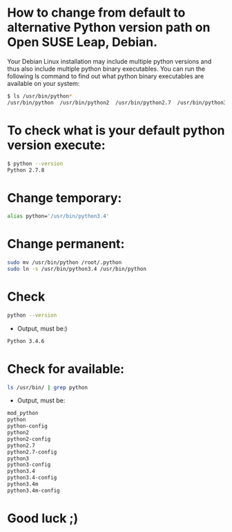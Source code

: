 # How to change from default to alternative Python version path on Open SUSE Leap, Debian.

Your Debian Linux installation may include multiple python versions and thus also include multiple python binary executables. 
You can run the following ls command to find out what python binary executables are available on your system: 

```bash
$ ls /usr/bin/python*
/usr/bin/python  /usr/bin/python2  /usr/bin/python2.7  /usr/bin/python3  /usr/bin/python3.4  /usr/bin/python3.4m  /usr/bin/python3m
```
# To check what is your default python version execute: 

```bash 
$ python --version
Python 2.7.8
```
# Change temporary:
```bash
alias python='/usr/bin/python3.4'
```
# Change permanent:
```bash
sudo mv /usr/bin/python /root/.python
sudo ln -s /usr/bin/python3.4 /usr/bin/python
```
# Check
```bash
python --version
```
- Output, must be:)
```bash
Python 3.4.6
```

# Check for available:
```bash
ls /usr/bin/ | grep python
```
- Output, must be:
```bash
mod_python
python
python-config
python2
python2-config
python2.7
python2.7-config
python3
python3-config
python3.4
python3.4-config
python3.4m
python3.4m-config
```
# Good luck ;)
